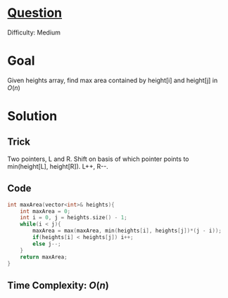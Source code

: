 # [Question](https://leetcode.com/problems/container-with-most-water/)
Difficulty: Medium
# Goal
Given heights array, find max area contained by height[i] and height[j] in $O(n)$
# Solution
## Trick
Two pointers, L and R. Shift on basis of which pointer points to min(height[L], height[R]). L++, R--.
## Code
```cpp
int maxArea(vector<int>& heights){
    int maxArea = 0;
    int i = 0, j = heights.size() - 1;
    while(i < j){
        maxArea = max(maxArea, min(heights[i], heights[j])*(j - i));
        if(heights[i] < heights[j]) i++;
        else j--;
    }
    return maxArea;
}
```
## Time Complexity: $O(n)$